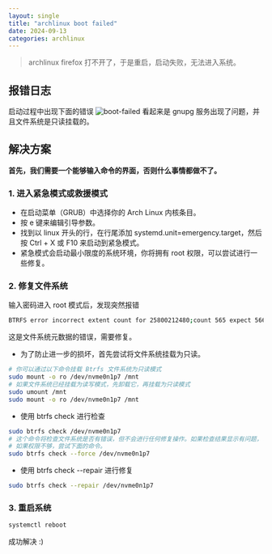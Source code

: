```yaml
---
layout: single
title: "archlinux boot failed"
date: 2024-09-13
categories: archlinux
---
```


> archlinux firefox 打不开了，于是重启，启动失败，无法进入系统。

## 报错日志
启动过程中出现下面的错误 
![boot-failed](/assets/images/archlinux-boot.jpeg)
看起来是 gnupg 服务出现了问题，并且文件系统是只读挂载的。

## 解决方案
**首先，我们需要一个能够输入命令的界面，否则什么事情都做不了。**  

### 1. 进入紧急模式或救援模式

- 在启动菜单（GRUB）中选择你的 Arch Linux 内核条目。
- 按 e 键来编辑引导参数。
- 找到以 linux 开头的行，在行尾添加 systemd.unit=emergency.target，然后按 Ctrl + X 或 F10 来启动到紧急模式。
- 紧急模式会启动最小限度的系统环境，你将拥有 root 权限，可以尝试进行一些修复。

### 2. 修复文件系统

输入密码进入 root 模式后，发现突然报错
```bash
BTRFS error incorrect extent count for 25800212480;count 565 expect 566
```
这是文件系统元数据的错误，需要修复。

- 为了防止进一步的损坏，首先尝试将文件系统挂载为只读。
```bash
# 你可以通过以下命令挂载 Btrfs 文件系统为只读模式
sudo mount -o ro /dev/nvme0n1p7 /mnt
# 如果文件系统已经挂载为读写模式，先卸载它，再挂载为只读模式
sudo umount /mnt
sudo mount -o ro /dev/nvme0n1p7 /mnt
```
- 使用 btrfs check 进行检查
```bash
sudo btrfs check /dev/nvme0n1p7
# 这个命令将检查文件系统是否有错误，但不会进行任何修复操作。如果检查结果显示有问题，可以尝试修复。
# 如果权限不够，尝试下面的命令。
sudo btrfs check --force /dev/nvme0n1p7
```

- 使用 btrfs check --repair 进行修复
```bash
sudo btrfs check --repair /dev/nvme0n1p7
```

### 3. 重启系统

```bash
systemctl reboot
```
成功解决 :)
